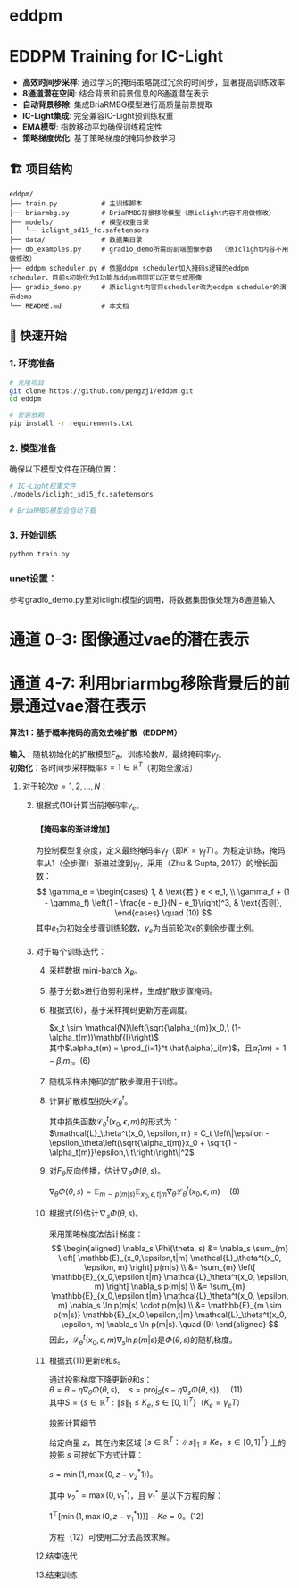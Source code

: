 # eddpm

# EDDPM Training for IC-Light


- **高效时间步采样**: 通过学习的掩码策略跳过冗余的时间步，显著提高训练效率
- **8通道潜在空间**: 结合背景和前景信息的8通道潜在表示
- **自动背景移除**: 集成BriaRMBG模型进行高质量前景提取
- **IC-Light集成**: 完全兼容IC-Light预训练权重
- **EMA模型**: 指数移动平均确保训练稳定性
- **策略梯度优化**: 基于策略梯度的掩码参数学习



## 🏗️ 项目结构

```
eddpm/
├── train.py           # 主训练脚本
├── briarmbg.py        # BriaRMBG背景移除模型（原iclight内容不用做修改）
├── models/            # 模型权重目录
│   └── iclight_sd15_fc.safetensors
├── data/              # 数据集目录
├── db_examples.py     # gradio_demo所需的前端图像参数  （原iclight内容不用做修改）
├── eddpm_scheduler.py # 依据ddpm scheduler加入掩码s逻辑的eddpm scheduler，目前s初始化为1功能与ddpm相同可以正常生成图像
├── gradio_demo.py     # 原iclight内容将scheduler改为eddpm scheduler的演示demo
└── README.md          # 本文档
```

## 🚀 快速开始

### 1. 环境准备

```bash
# 克隆项目
git clone https://github.com/pengzj1/eddpm.git
cd eddpm

# 安装依赖
pip install -r requirements.txt
```

### 2. 模型准备

确保以下模型文件在正确位置：

```bash
# IC-Light权重文件
./models/iclight_sd15_fc.safetensors

# BriaRMBG模型会自动下载
```

### 3. 开始训练

```bash
python train.py
```





### unet设置：
参考gradio_demo.py里对iclight模型的调用，将数据集图像处理为8通道输入
# 通道 0-3: 图像通过vae的潜在表示
# 通道 4-7: 利用briarmbg移除背景后的前景通过vae潜在表示


#### 算法1：基于概率掩码的高效去噪扩散（EDDPM）  

**输入**：随机初始化的扩散模型$F_\theta$，训练轮数$N$，最终掩码率$\gamma_f$。  
**初始化**：各时间步采样概率$s = 1 \in \mathbb{R}^T$（初始全激活）  

1. 对于轮次$e = 1, 2, ..., N$：  

   2. 根据式(10)计算当前掩码率$\gamma_e$。  

      #### 【掩码率的渐进增加】  

      为控制模型复杂度，定义最终掩码率$\gamma_f$（即$K = \gamma_f T$）。为稳定训练，掩码率从1（全步骤）渐进过渡到$\gamma_f$，采用（Zhu & Gupta, 2017）的增长函数：  
      $$
      \gamma_e = 
      \begin{cases} 
      1, & \text{若 } e < e_1, \\
      \gamma_f + (1 - \gamma_f) \left(1 - \frac{e - e_1}{N - e_1}\right)^3, & \text{否则},
      \end{cases} \quad (10)
      $$
      其中$e_1$为初始全步骤训练轮数，$\gamma_e$为当前轮次$e$的剩余步骤比例。  

      #### 

   3. 对于每个训练迭代：  

      4. 采样数据 mini-batch $X_B$。  

      5. 基于分数$s$进行伯努利采样，生成扩散步骤掩码。  

      6. 根据式(6)，基于采样掩码更新方差调度。  

         $x_t \sim \mathcal{N}\left(\sqrt{\alpha_t(m)}x_0,\ (1-\alpha_t(m))\mathbf{I}\right)$  
         其中$\alpha_t(m) = \prod_{i=1}^t \hat{\alpha}_i(m)$，且$\hat{\alpha}_t(m) = 1 - \beta_t m_t$。(6)  

      7. 随机采样未掩码的扩散步骤用于训练。  

      8. 计算扩散模型损失$\mathcal{L}_\theta^t$。  

         其中损失函数$\mathcal{L}_\theta^t(x_0, \epsilon, m)$的形式为：  
         $\mathcal{L}_\theta^t(x_0, \epsilon, m) = C_t \left\|\epsilon - \epsilon_\theta\left(\sqrt{\alpha_t(m)}x_0 + \sqrt{1 - \alpha_t(m)}\epsilon,\ t\right)\right\|^2$  

      9. 对$F_\theta$反向传播，估计$\nabla_\theta \Phi(\theta, s)$。 

         $\nabla_\theta \Phi(\theta, s) = \mathbb{E}_{m \sim p(m|s)} \mathbb{E}_{x_0,\epsilon,t|m} \nabla_\theta \mathcal{L}_\theta^t(x_0, \epsilon, m) \quad (8)$   

      10. 根据式(9)估计$\nabla_s \Phi(\theta, s)$。  

          采用策略梯度法估计梯度：  
          $$
          \begin{aligned}
          \nabla_s \Phi(\theta, s) &= \nabla_s \sum_{m} \left[ \mathbb{E}_{x_0,\epsilon,t|m} \mathcal{L}_\theta^t(x_0, \epsilon, m) \right] p(m|s) \\
          &= \sum_{m} \left[ \mathbb{E}_{x_0,\epsilon,t|m} \mathcal{L}_\theta^t(x_0, \epsilon, m) \right] \nabla_s p(m|s) \\
          &= \sum_{m} \mathbb{E}_{x_0,\epsilon,t|m} \mathcal{L}_\theta^t(x_0, \epsilon, m) \nabla_s \ln p(m|s) \cdot p(m|s) \\
          &= \mathbb{E}_{m \sim p(m|s)} \mathbb{E}_{x_0,\epsilon,t|m} \mathcal{L}_\theta^t(x_0, \epsilon, m) \nabla_s \ln p(m|s). \quad (9)
          \end{aligned}
          $$
          因此，$\mathcal{L}_\theta^t(x_0, \epsilon, m) \nabla_s \ln p(m|s)$是$\Phi(\theta, s)$的随机梯度。  

      11. 根据式(11)更新$\theta$和$s$。  

          通过投影梯度下降更新$\theta$和$s$：  
          $\theta = \theta - \eta \nabla_\theta \Phi(\theta, s), \quad s = \text{proj}_S\left(s - \eta \nabla_s \Phi(\theta, s)\right), \quad (11)$  
          其中$S = \{s \in \mathbb{R}^T : \|s\|_1 \leq K_e,\ s \in [0,1]^T\}$（$K_e = \gamma_e T$）

          投影计算细节

          给定向量 $z$，其在约束区域 $\{s \in \mathbb{R}^T：\|s\|_1 \leq Ke，s \in [0, 1]^T\}$ 上的投影 $s$ 可按如下方式计算：

          $s = \min(1, \max(0, z - v_2^*1))$。

          其中 $v_2^* = \max(0, v_1^*)$，且 $v_1^*$ 是以下方程的解：

          $1^\top[\min(1, \max(0, z - v_1^*1))] - Ke = 0$。(12)

          方程（12）可使用二分法高效求解。

          

      12.结束迭代  

      13.结束训练  
